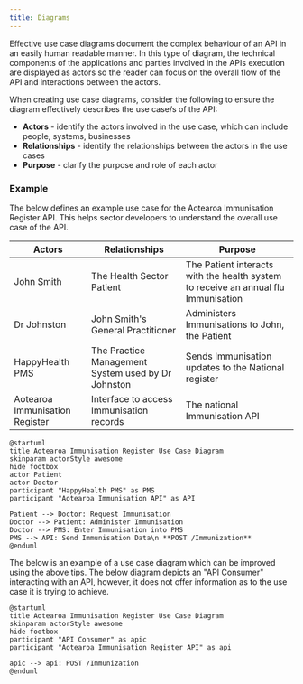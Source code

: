 ```yaml
---
title: Diagrams
---
```


Effective use case diagrams document the complex behaviour of an API in an easily human readable manner. In this type of diagram, the technical components of the applications and parties involved in the APIs execution are displayed as actors so the reader can focus on the overall flow of the API and interactions between the actors.

When creating use case diagrams, consider the following to ensure the diagram effectively describes the use case/s of the API:

- **Actors** - identify the actors involved in the use case, which can include people, systems, businesses
- **Relationships** - identify the relationships between the actors in the use cases
- **Purpose** - clarify the purpose and role of each actor

### Example

The below defines an example use case for the Aotearoa Immunisation Register API. This helps sector developers to understand the overall use case of the API.

| Actors | Relationships | Purpose |
|--------|---------------|---------|
| John Smith | The Health Sector Patient | The Patient interacts with the health system to receive an annual flu Immunisation |
| Dr Johnston | John Smith's General Practitioner | Administers Immunisations to John, the Patient |
| HappyHealth PMS | The Practice Management System used by Dr Johnston | Sends Immunisation updates to the National register |
| Aotearoa Immunisation Register | Interface to access Immunisation records | The national Immunisation API |

```plantuml alt="Example Use Case Diagram demonstrating a use case of a patient receiving an Immunisation which is sent to the Immunisation Register"
@startuml
title Aotearoa Immunisation Register Use Case Diagram
skinparam actorStyle awesome
hide footbox
actor Patient
actor Doctor
participant "HappyHealth PMS" as PMS
participant "Aotearoa Immunisation API" as API

Patient --> Doctor: Request Immunisation
Doctor --> Patient: Administer Immunisation
Doctor --> PMS: Enter Immunisation into PMS
PMS --> API: Send Immunisation Data\n **POST /Immunization**
@enduml
```

The below is an example of a use case diagram which can be improved using the above tips. The below diagram depicts an "API Consumer" interacting with an API, however, it does not offer information as to the use case it is trying to achieve.

```plantuml alt="Example Use Case Diagram showing an API Consumer posting an immunisation to Aotearoa Immunisation Register API"
@startuml
title Aotearoa Immunisation Register Use Case Diagram
skinparam actorStyle awesome
hide footbox
participant "API Consumer" as apic
participant "Aotearoa Immunisation Register API" as api

apic --> api: POST /Immunization
@enduml
```